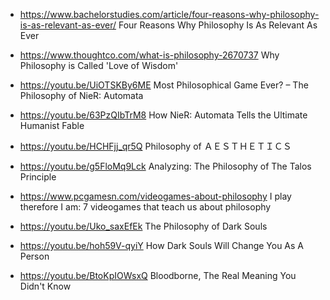 - https://www.bachelorstudies.com/article/four-reasons-why-philosophy-is-as-relevant-as-ever/ Four Reasons Why Philosophy Is As Relevant As Ever

- https://www.thoughtco.com/what-is-philosophy-2670737 Why Philosophy is Called 'Love of Wisdom'

- https://youtu.be/UiOTSKBy6ME Most Philosophical Game Ever? – The Philosophy of NieR: Automata

- https://youtu.be/63PzQIbTrM8 How NieR: Automata Tells the Ultimate Humanist Fable

- https://youtu.be/HCHFjj_qr5Q Philosophy of ＡＥＳＴＨＥＴＩＣＳ

- https://youtu.be/g5FloMq9Lck Analyzing: The Philosophy of The Talos Principle

- https://www.pcgamesn.com/videogames-about-philosophy I play therefore I am: 7 videogames that teach us about philosophy

- https://youtu.be/Uko_saxEfEk The Philosophy of Dark Souls

- https://youtu.be/hoh59V-qyiY How Dark Souls Will Change You As A Person

- https://youtu.be/BtoKpIOWsxQ Bloodborne, The Real Meaning You Didn't Know

